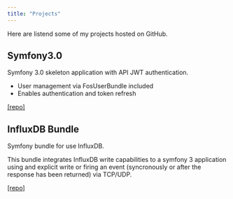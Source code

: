 ```yaml
---
title: "Projects"
---
```


Here are listend some of my projects hosted on GitHub.

## Symfony3.0
Symfony 3.0 skeleton application with API JWT authentication.

* User management via FosUserBundle included
* Enables authentication and token refresh

[[repo]](https://github.com/Algaltux/symfony3.0)

## InfluxDB Bundle
Symfony bundle for use InfluxDB.

This bundle integrates InfluxDB write capabilities to a symfony 3 application using and explicit write or firing an event (syncronously or after the response has been returned) via TCP/UDP.

[[repo]](https://github.com/Algaltux/influxdb-bundle)